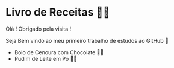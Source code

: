# Livro de Receitas :man_cook:

Olá ! Obrigado pela visita !

Seja Bem vindo ao meu primeiro trabalho de estudos ao GitHub :wave:

- Bolo de Cenoura com Chocolate :carrot::chocolate_bar:
- Pudim de Leite em Pó 🍮🧡
